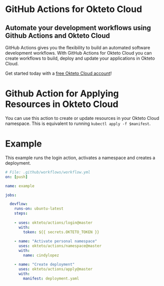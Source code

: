 # GitHub Actions for Okteto Cloud

## Automate your development workflows using Github Actions and Okteto Cloud
GitHub Actions gives you the flexibility to build an automated software development workflows. With GitHub Actions for Okteto Cloud you can create workflows to build, deploy and update your applications in Okteto Cloud.

Get started today with a [free Okteto Cloud account](https://cloud.okteto.com)!

# Github Action for Applying Resources in Okteto Cloud

You can use this action to create or update resources in your Okteto Cloud namespace. This is equivalent to running `kubectl apply -f $manifest`.

# Example

This example runs the login action, activates a namespace and creates a deployment.

```yaml
# File: .github/workflows/workflow.yml
on: [push]

name: example

jobs:

  devflow:
    runs-on: ubuntu-latest
    steps:
    
    - uses: okteto/actions/login@master
      with:
        token: ${{ secrets.OKTETO_TOKEN }}
    
    - name: "Activate personal namespace"
      uses: okteto/actions/namespace@master
      with:
        name: cindylopez

    - name: "Create deployment"
      uses: okteto/actions/apply@master
      with:
        manifest: deployment.yaml
```

